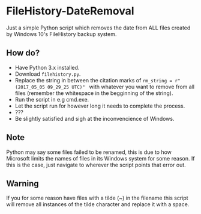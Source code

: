 # FileHistory-DateRemoval
Just a simple Python script which removes the date from ALL files created by Windows 10's FileHistory backup system.

## How do?
* Have Python 3.x installed.
* Download `filehistory.py`.
* Replace the string in between the citation marks of `rm_string = r" (2017_05_05 09_29_25 UTC)" ` with whatever you want to remove from all files (remember the whitespace in the begginning of the string).
* Run the script in e.g cmd.exe.
* Let the script run for however long it needs to complete the process.
* ???
* Be slightly satisfied and sigh at the inconvencience of Windows.

## Note
Python may say some files failed to be renamed, this is due to how Microsoft limits the names of files in its Windows system for some reason. If this is the case, just navigate to wherever the script points that error out.

## Warning
If you for some reason have files with a tilde (~) in the filename this script will remove all instances of the tilde character and replace it with a space.
